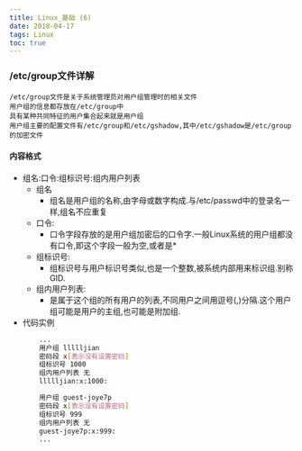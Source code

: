 ```yaml
---
title: Linux_基础 (6)
date: 2018-04-17
tags: Linux
toc: true
---
```


### /etc/group文件详解
    /etc/group文件是关于系统管理员对用户组管理时的相关文件
    用户组的信息都存放在/etc/group中
    具有某种共同特征的用户集合起来就是用户组
    用户组主要的配置文件有/etc/group和/etc/gshadow,其中/etc/gshadow是/etc/group的加密文件

<!-- more -->

#### 内容格式
- 组名:口令:组标识号:组内用户列表
    * 组名
        * 组名是用户组的名称,由字母或数字构成.与/etc/passwd中的登录名一样,组名不应重复
    * 口令: 
        * 口令字段存放的是用户组加密后的口令字.一般Linux系统的用户组都没有口令,即这个字段一般为空,或者是*
    * 组标识号: 
        * 组标识号与用户标识号类似,也是一个整数,被系统内部用来标识组.别称GID.
    * 组内用户列表: 
        * 是属于这个组的所有用户的列表,不同用户之间用逗号(,)分隔.这个用户组可能是用户的主组,也可能是附加组.
- 代码实例
    ```bash
        ...
        用户组 llllljian
        密码段 x[表示没有设置密码]
        组标识号 1000
        组内用户列表 无
        llllljian:x:1000:

        用户组 guest-joye7p
        密码段 x[表示没有设置密码]
        组标识号 999
        组内用户列表 无
        guest-joye7p:x:999:
        ... 
    ```
